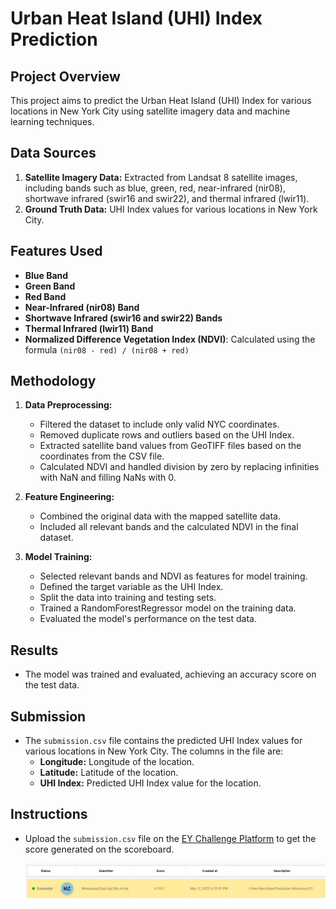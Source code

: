 # Urban Heat Island (UHI) Index Prediction

## Project Overview
This project aims to predict the Urban Heat Island (UHI) Index for various locations in New York City using satellite imagery data and machine learning techniques.

## Data Sources
1. **Satellite Imagery Data:** Extracted from Landsat 8 satellite images, including bands such as blue, green, red, near-infrared (nir08), shortwave infrared (swir16 and swir22), and thermal infrared (lwir11).
2. **Ground Truth Data:** UHI Index values for various locations in New York City.

## Features Used
- **Blue Band**
- **Green Band**
- **Red Band**
- **Near-Infrared (nir08) Band**
- **Shortwave Infrared (swir16 and swir22) Bands**
- **Thermal Infrared (lwir11) Band**
- **Normalized Difference Vegetation Index (NDVI)**: Calculated using the formula `(nir08 - red) / (nir08 + red)`

## Methodology
1. **Data Preprocessing:**
   - Filtered the dataset to include only valid NYC coordinates.
   - Removed duplicate rows and outliers based on the UHI Index.
   - Extracted satellite band values from GeoTIFF files based on the coordinates from the CSV file.
   - Calculated NDVI and handled division by zero by replacing infinities with NaN and filling NaNs with 0.

2. **Feature Engineering:**
   - Combined the original data with the mapped satellite data.
   - Included all relevant bands and the calculated NDVI in the final dataset.

3. **Model Training:**
   - Selected relevant bands and NDVI as features for model training.
   - Defined the target variable as the UHI Index.
   - Split the data into training and testing sets.
   - Trained a RandomForestRegressor model on the training data.
   - Evaluated the model's performance on the test data.

## Results
- The model was trained and evaluated, achieving an accuracy score on the test data.

## Submission
- The `submission.csv` file contains the predicted UHI Index values for various locations in New York City. The columns in the file are:
  - **Longitude:** Longitude of the location.
  - **Latitude:** Latitude of the location.
  - **UHI Index:** Predicted UHI Index value for the location.

## Instructions
- Upload the `submission.csv` file on the [EY Challenge Platform](https://challenge.ey.com) to get the score generated on the scoreboard.

  <img src="EY_score.jpeg" alt="Screenshot" width="800">


